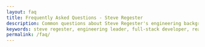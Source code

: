 ```yaml
---
layout: faq
title: Frequently Asked Questions - Steve Regester
description: Common questions about Steve Regester's engineering background, technical expertise, leadership philosophy, and career achievements. Get answers about full-stack development, cloud architecture, team management, and more.
keywords: steve regester, engineering leader, full-stack developer, react, node.js, aws, gcp, kubernetes, engineering management, software architect, technical interview, hiring
permalink: /faq/
---
```

<!-- 
## Technical Expertise

### What programming languages and frameworks do you specialize in?

I'm expert-level in **JavaScript/TypeScript**, with deep experience in **React**, **Node.js**, and modern web technologies. My frontend expertise includes React Router v7/Remix v8, Redux, and isomorphic applications. On the backend, I work extensively with Express.js, GraphQL, RESTful APIs, and microservices architectures.

### What cloud platforms do you have experience with?

I have extensive experience with both **AWS** and **Google Cloud Platform (GCP)**. I've architected scalable cloud-native platforms using services like Kubernetes, Terraform for Infrastructure as Code, Docker for containerization, and various managed services for databases, message queues, and monitoring.

### How do you approach system architecture and scalability?

I believe in starting with clear requirements and designing for both current needs and future growth. I favor microservices architectures when appropriate, implement proper separation of concerns, and always consider security, performance, and maintainability from the ground up. I've successfully scaled systems from prototype to enterprise-level platforms serving thousands of users.

## Leadership & Management

### What's your leadership philosophy?

My approach centers on **empathetic mentorship** and **quality-first engineering**. I believe in setting high technical standards while creating psychologically safe environments where team members can grow and take ownership. I've found that combining clear expectations with genuine support leads to both better outcomes and higher team satisfaction.

### How do you handle technical debt and code quality?

I'm a strong advocate for maintaining high code quality standards. I implement comprehensive testing frameworks, establish coding standards (often based on ESLint and industry best practices), and regularly conduct code reviews. I've achieved 50%+ reductions in programming errors through structured training programs and quality processes.

### What's your experience with agile methodologies?

I've successfully led agile transformations that resulted in 20% reductions in project timelines while boosting team morale. I focus on collaborative planning, regular retrospectives, and maintaining clear communication across cross-functional teams. The key is adapting agile principles to fit the team and project context rather than rigid adherence to frameworks.

## Experience & Achievements

### What's your most significant technical achievement?

Leading the complete web-based rewrite of a flagship Windows product into a cloud-native platform that achieved **SOC 2 certification** stands out. This involved architecting a system that met sophisticated pharmaceutical industry requirements while passing rigorous third-party security audits—a significant technical and business achievement.

### Can you describe your startup experience?

I co-founded **Ultimatum**, a crowd-fundraising platform for nonprofits, where I served as CTO. I single-handedly architected all interfaces, services, and data flow mechanisms, building a comprehensive web and mobile platform using React, Redux, and Material-UI. The platform featured real-time event processing and automated donation triggers based on real-world events.

### What kind of impact have you had on user engagement?

I've consistently delivered UI/UX transformations that resulted in **60%+ user engagement increases** within 12 months across multiple product verticals. This comes from combining technical excellence with deep understanding of user needs and iterative improvement based on real user feedback.

## Current Focus & Availability

### What type of role are you looking for?

I'm interested in **Staff/Principal/Director level engineering roles** focused on architectural excellence, team leadership, and transformative product development in people-first organizations. I'm particularly drawn to opportunities where I can combine hands-on technical work with strategic leadership and team mentoring.

### What industries or problem domains interest you most?

I'm passionate about working on products that have meaningful impact. My background spans security research tools, pharmaceutical compliance platforms, and nonprofit fundraising systems. I'm drawn to complex technical challenges that require both innovative solutions and rigorous engineering practices.

### How do you stay current with technology trends?

I believe in continuous learning through hands-on experimentation, contributing to open source projects, and staying connected with the engineering community. I recently migrated applications to React Router v7/Remix v8 and have been exploring advanced patterns in cloud-native architectures and observability systems.

## Working Style & Culture

### How do you approach remote vs. in-person work?

I've successfully led both co-located and distributed teams. I believe the key is establishing clear communication patterns, using the right tools for collaboration, and being intentional about maintaining team culture regardless of physical location. What matters most is creating an environment where everyone can do their best work.

### What makes a good engineering culture?

A great engineering culture combines **high technical standards** with **empathetic support**. It's about creating space for both junior and senior engineers to grow, encouraging thoughtful debate about technical decisions, and maintaining focus on delivering value to users while building sustainable systems.

### How do you handle work-life balance?

I believe that sustainable excellence requires taking care of ourselves and our teams. I'm committed to building systems and processes that allow for high-quality work without unsustainable hours. The best solutions often come from well-rested minds with diverse perspectives.

---

*Have a question not covered here? Feel free to [reach out](mailto:{{ site.social.email }}) - I'm always happy to discuss technology, leadership, or potential opportunities.* -->
